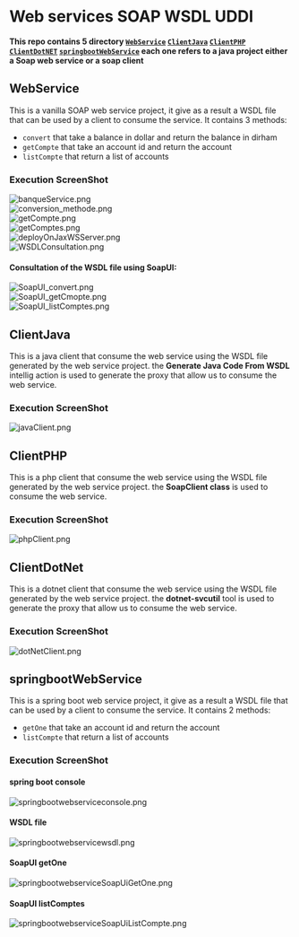 # Web services SOAP WSDL UDDI
**This repo contains 5 directory [`WebService`](WebService) [`ClientJava`](ClientJava) [`ClientPHP`](ClientPHP) [`ClientDotNET`](ClientDotNet) [`springbootWebService`](springbootWebService) each one refers to a java project either a Soap web service or a soap client**

## WebService
This is a vanilla SOAP web service project, it give as a result a WSDL file that can be used by a client to consume the service.
It contains 3 methods:
* `convert` that take a balance in dollar and return the balance in dirham
* `getCompte` that take an account id and return the account
* `listCompte` that return a list of accounts
### Execution ScreenShot
![banqueService.png](resources%2FbanqueService.png)  
![conversion_methode.png](resources%2Fconversion_methode.png)  
![getCompte.png](resources%2FgetCompte.png)  
![getComptes.png](resources%2FgetComptes.png)  
![deployOnJaxWSServer.png](resources%2FdeployOnJaxWSServer.png)  
![WSDLConsultation.png](resources%2FWSDLConsultation.png)  
#### Consultation of the WSDL file using SoapUI:
![SoapUI_convert.png](resources%2FSoapUI_convert.png)  
![SoapUI_getCmopte.png](resources%2FSoapUI_getCmopte.png)  
![SoapUI_listComptes.png](resources%2FSoapUI_listComptes.png)  

## ClientJava
This is a java client that consume the web service using the WSDL file generated by the web service project.
the **Generate Java Code From WSDL** intellig action is used to generate the proxy that allow us to consume the web service.

### Execution ScreenShot
![javaClient.png](resources%2FjavaClient.png)  

## ClientPHP
This is a php client that consume the web service using the WSDL file generated by the web service project.
the **SoapClient class** is used to consume the web service.

### Execution ScreenShot
![phpClient.png](resources%2FphpClient.png)  

## ClientDotNet
This is a dotnet client that consume the web service using the WSDL file generated by the web service project.
the **dotnet-svcutil** tool is used to generate the proxy that allow us to consume the web service.

### Execution ScreenShot
![dotNetClient.png](resources%2FdotNetClient.png)  

## springbootWebService
This is a spring boot web service project, it give as a result a WSDL file that can be used by a client to consume the service.
It contains 2 methods:
* `getOne` that take an account id and return the account
* `listCompte` that return a list of accounts

### Execution ScreenShot
#### spring boot console 
![springbootwebserviceconsole.png](resources%2Fspringbootwebserviceconsole.png)  
#### WSDL file
![springbootwebservicewsdl.png](resources%2Fspringbootwebservicewsdl.png)
#### SoapUI getOne
![springbootwebserviceSoapUiGetOne.png](resources%2FspringbootwebserviceSoapUiGetOne.png)  
#### SoapUI listComptes
![springbootwebserviceSoapUiListCompte.png](resources%2FspringbootwebserviceSoapUiListCompte.png)  

